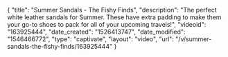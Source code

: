 {
    "title": "Summer Sandals - The Fishy Finds",
    "description": "The perfect white leather sandals for Summer. These have extra padding to make them your go-to shoes to pack for all of your upcoming travels!",
    "videoid": "163925444",
    "date_created": "1526413747",
    "date_modified": "1546466772",
    "type": "captivate",
    "layout": "video",
    "url": "\/v\/summer-sandals-the-fishy-finds\/163925444"
}